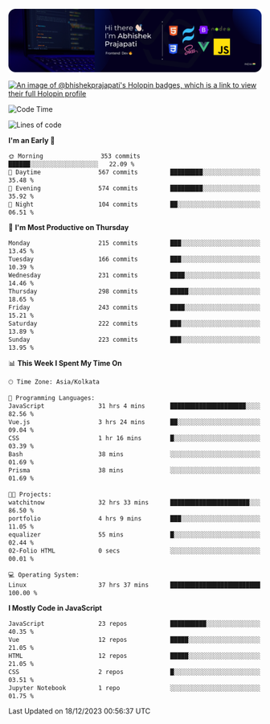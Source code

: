 ![Banner](./Header.png)

[![An image of @bhishekprajapati's Holopin badges, which is a link to view their full Holopin profile](https://holopin.me/bhishekprajapati)](https://holopin.io/@bhishekprajapati)

<!--START_SECTION:waka-->
![Code Time](http://img.shields.io/badge/Code%20Time-255%20hrs%2010%20mins-blue)

![Lines of code](https://img.shields.io/badge/From%20Hello%20World%20I%27ve%20Written-1.6%20million%20lines%20of%20code-blue)

**I'm an Early 🐤** 

```text
🌞 Morning                353 commits         ██████░░░░░░░░░░░░░░░░░░░   22.09 % 
🌆 Daytime                567 commits         █████████░░░░░░░░░░░░░░░░   35.48 % 
🌃 Evening                574 commits         █████████░░░░░░░░░░░░░░░░   35.92 % 
🌙 Night                  104 commits         ██░░░░░░░░░░░░░░░░░░░░░░░   06.51 % 
```
📅 **I'm Most Productive on Thursday** 

```text
Monday                   215 commits         ███░░░░░░░░░░░░░░░░░░░░░░   13.45 % 
Tuesday                  166 commits         ███░░░░░░░░░░░░░░░░░░░░░░   10.39 % 
Wednesday                231 commits         ████░░░░░░░░░░░░░░░░░░░░░   14.46 % 
Thursday                 298 commits         █████░░░░░░░░░░░░░░░░░░░░   18.65 % 
Friday                   243 commits         ████░░░░░░░░░░░░░░░░░░░░░   15.21 % 
Saturday                 222 commits         ███░░░░░░░░░░░░░░░░░░░░░░   13.89 % 
Sunday                   223 commits         ███░░░░░░░░░░░░░░░░░░░░░░   13.95 % 
```


📊 **This Week I Spent My Time On** 

```text
🕑︎ Time Zone: Asia/Kolkata

💬 Programming Languages: 
JavaScript               31 hrs 4 mins       █████████████████████░░░░   82.56 % 
Vue.js                   3 hrs 24 mins       ██░░░░░░░░░░░░░░░░░░░░░░░   09.04 % 
CSS                      1 hr 16 mins        █░░░░░░░░░░░░░░░░░░░░░░░░   03.39 % 
Bash                     38 mins             ░░░░░░░░░░░░░░░░░░░░░░░░░   01.69 % 
Prisma                   38 mins             ░░░░░░░░░░░░░░░░░░░░░░░░░   01.69 % 

🐱‍💻 Projects: 
watchitnow               32 hrs 33 mins      ██████████████████████░░░   86.50 % 
portfolio                4 hrs 9 mins        ███░░░░░░░░░░░░░░░░░░░░░░   11.05 % 
equalizer                55 mins             █░░░░░░░░░░░░░░░░░░░░░░░░   02.44 % 
02-Folio HTML            0 secs              ░░░░░░░░░░░░░░░░░░░░░░░░░   00.01 % 

💻 Operating System: 
Linux                    37 hrs 37 mins      █████████████████████████   100.00 % 
```

**I Mostly Code in JavaScript** 

```text
JavaScript               23 repos            ██████████░░░░░░░░░░░░░░░   40.35 % 
Vue                      12 repos            █████░░░░░░░░░░░░░░░░░░░░   21.05 % 
HTML                     12 repos            █████░░░░░░░░░░░░░░░░░░░░   21.05 % 
CSS                      2 repos             █░░░░░░░░░░░░░░░░░░░░░░░░   03.51 % 
Jupyter Notebook         1 repo              ░░░░░░░░░░░░░░░░░░░░░░░░░   01.75 % 
```




 Last Updated on 18/12/2023 00:56:37 UTC
<!--END_SECTION:waka-->
<!--
**bhishekprajapati/bhishekprajapati** is a ✨ _special_ ✨ repository because its `README.md` (this file) appears on your GitHub profile.

Here are some ideas to get you started:

- 🔭 I’m currently working on ...
- 🌱 I’m currently learning ...
- 👯 I’m looking to collaborate on ...
- 🤔 I’m looking for help with ...
- 💬 Ask me about ...
- 📫 How to reach me: ...
- 😄 Pronouns: ...
- ⚡ Fun fact: ...
-->
